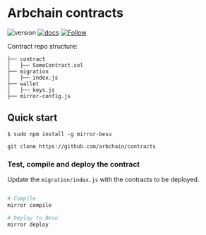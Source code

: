 # Arbchain contracts

![version](https://img.shields.io/badge/version-0.1.0beta-blue)
[![docs](https://img.shields.io/badge/docs-0.1.0-green)](https://arbchain.consensolabs.com)
[![Follow](https://img.shields.io/twitter/follow/consensolabs?style=social&logo=twitter)](https://twitter.com/consensolabs)

Contract repo structure:

```
├── contract
│   ├── SomeContract.sol
├── migration
│   ├── index.js
├── wallet
│   ├── keys.js
├── mirror-config.js
```


## Quick start

```
$ sudo npm install -g mirror-besu

git clone https://github.com/arbchain/contracts

```

### Test, compile and deploy the contract
Update the `migration/index.js` with the contracts to be deployed.

```bash

# Compile
mirror compile

# Deploy to Besu
mirror deploy

```

